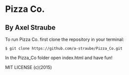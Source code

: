 Pizza Co.
=======
By Axel Straube
---------

To run Pizza Co. first clone the repository in your terminal:
```
$ git clone https://github.com/a-straube/Pizza_Co.git
```
In the Pizza_Co folder open index.html and have fun!

MIT LICENSE (c)(2015)
